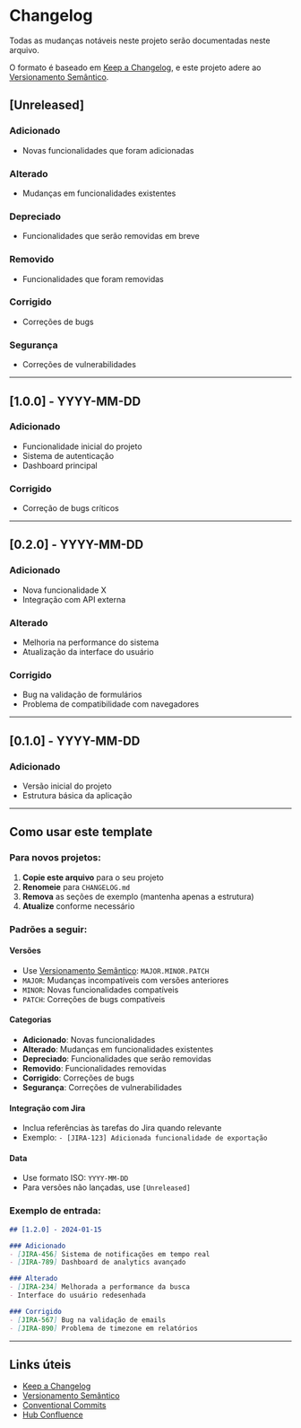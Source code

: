 # Changelog

Todas as mudanças notáveis neste projeto serão documentadas neste arquivo.

O formato é baseado em [Keep a Changelog](https://keepachangelog.com/pt-BR/1.0.0/),
e este projeto adere ao [Versionamento Semântico](https://semver.org/lang/pt-BR/).

## [Unreleased]

### Adicionado
- Novas funcionalidades que foram adicionadas

### Alterado
- Mudanças em funcionalidades existentes

### Depreciado
- Funcionalidades que serão removidas em breve

### Removido
- Funcionalidades que foram removidas

### Corrigido
- Correções de bugs

### Segurança
- Correções de vulnerabilidades

---

## [1.0.0] - YYYY-MM-DD

### Adicionado
- Funcionalidade inicial do projeto
- Sistema de autenticação
- Dashboard principal

### Corrigido
- Correção de bugs críticos

---

## [0.2.0] - YYYY-MM-DD

### Adicionado
- Nova funcionalidade X
- Integração com API externa

### Alterado
- Melhoria na performance do sistema
- Atualização da interface do usuário

### Corrigido
- Bug na validação de formulários
- Problema de compatibilidade com navegadores

---

## [0.1.0] - YYYY-MM-DD

### Adicionado
- Versão inicial do projeto
- Estrutura básica da aplicação

---

## Como usar este template

### Para novos projetos:

1. **Copie este arquivo** para o seu projeto
2. **Renomeie** para `CHANGELOG.md`
3. **Remova** as seções de exemplo (mantenha apenas a estrutura)
4. **Atualize** conforme necessário

### Padrões a seguir:

#### Versões
- Use [Versionamento Semântico](https://semver.org/lang/pt-BR/): `MAJOR.MINOR.PATCH`
- `MAJOR`: Mudanças incompatíveis com versões anteriores
- `MINOR`: Novas funcionalidades compatíveis
- `PATCH`: Correções de bugs compatíveis

#### Categorias
- **Adicionado**: Novas funcionalidades
- **Alterado**: Mudanças em funcionalidades existentes
- **Depreciado**: Funcionalidades que serão removidas
- **Removido**: Funcionalidades removidas
- **Corrigido**: Correções de bugs
- **Segurança**: Correções de vulnerabilidades

#### Integração com Jira
- Inclua referências às tarefas do Jira quando relevante
- Exemplo: `- [JIRA-123] Adicionada funcionalidade de exportação`

#### Data
- Use formato ISO: `YYYY-MM-DD`
- Para versões não lançadas, use `[Unreleased]`

### Exemplo de entrada:

```markdown
## [1.2.0] - 2024-01-15

### Adicionado
- [JIRA-456] Sistema de notificações em tempo real
- [JIRA-789] Dashboard de analytics avançado

### Alterado
- [JIRA-234] Melhorada a performance da busca
- Interface do usuário redesenhada

### Corrigido
- [JIRA-567] Bug na validação de emails
- [JIRA-890] Problema de timezone em relatórios
```

---

## Links úteis

- [Keep a Changelog](https://keepachangelog.com/pt-BR/1.0.0/)
- [Versionamento Semântico](https://semver.org/lang/pt-BR/)
- [Conventional Commits](https://www.conventionalcommits.org/pt-br/v1.0.0/)
- [Hub Confluence](https://alencar-consultorias.atlassian.net/wiki/company-hub) 